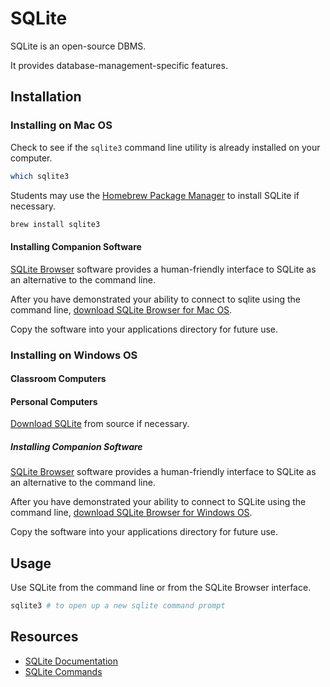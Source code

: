 # SQLite

SQLite is an open-source DBMS.

It provides database-management-specific features.

## Installation









### Installing on Mac OS

Check to see if the `sqlite3` command line utility is already installed on your computer.

```` sh
which sqlite3
````

Students may use the [Homebrew Package Manager](homebrew-package-manager.md) to install SQLite if necessary.

```` sh
brew install sqlite3
````

#### Installing Companion Software

[SQLite Browser](http://sqlitebrowser.org/) software provides
 a human-friendly interface to SQLite as an alternative to the command line.

After you have demonstrated your ability to connect to sqlite using the command line, [download SQLite Browser for Mac OS](https://github.com/sqlitebrowser/sqlitebrowser/releases/download/v3.7.0/sqlitebrowser-3.7.0.dmg).

Copy the software into your applications directory for future use.
















### Installing on Windows OS

#### Classroom Computers

#### Personal Computers

[Download SQLite](https://www.sqlite.org/download.html) from source if necessary.

##### Installing Companion Software

[SQLite Browser](http://sqlitebrowser.org/) software provides
 a human-friendly interface to SQLite as an alternative to the command line.

After you have demonstrated your ability to connect to SQLite using the command line, [download SQLite Browser for Windows OS](https://github.com/sqlitebrowser/sqlitebrowser/releases/download/v3.7.0/sqlitebrowser-3.7.0-win64.exe).

Copy the software into your applications directory for future use.


## Usage

Use SQLite from the command line or from the SQLite Browser interface.

```` sh
sqlite3 # to open up a new sqlite command prompt
````


## Resources

 + [SQLite Documentation](https://www.sqlite.org/docs.html)
 + [SQLite Commands](http://www.tutorialspoint.com/sqlite/sqlite_commands.htm)
